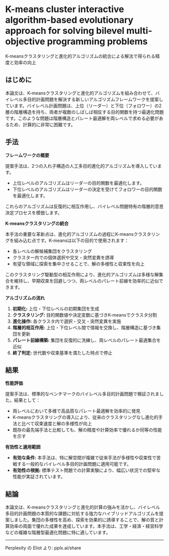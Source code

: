 <!-- META
{"title":"K-means cluster interactive algorithm-based evolutionary approach for solving bilevel multi-objective programming problems","link":"https://www.sciencedirect.com/science/article/pii/S1110016821003409","media":"academic","tags":["kmeans","clustering","interactivegeneticalgorithm","geneticalgorithm"],"short":{"en":"Earned Improved Solution Accuracy and Efficiency by Integrating K-means Clustering with Evolutionary Algorithms","ja":"K-meansクラスタリングと進化的アルゴリズムの統合による解法で得られる精度と効率の向上"},"importance":3,"hasPage":true,"createdAt":1746879055.736,"updatedAt":1746879055.736}
META -->

# K-means cluster interactive algorithm-based evolutionary approach for solving bilevel multi-objective programming problems
K-meansクラスタリングと進化的アルゴリズムの統合による解法で得られる精度と効率の向上

## はじめに

本論文は、K-meansクラスタリングと進化的アルゴリズムを組み合わせて、バイレベル多目的計画問題を解決する新しいアルゴリズムフレームワークを提案しています。バイレベル計画問題は、上位（リーダー）と下位（フォロワー）の2層の階層構造を持ち、両者が複数のしばしば相反する目的関数を持つ最適化問題です。このような問題は階層構造とパレート最適解を両レベルで求める必要があるため、計算的に非常に困難です。

## 手法

**フレームワークの概要**

提案手法は、2つの入れ子構造の人工多目的進化的アルゴリズムを導入しています。

- 上位レベルのアルゴリズムはリーダーの目的関数を最適化します。
- 下位レベルのアルゴリズムはリーダーの決定を受けてフォロワーの目的関数を最適化します。

これらのアルゴリズムは反復的に相互作用し、バイレベル問題特有の階層的意思決定プロセスを模倣します。

**K-meansクラスタリングの統合**

本手法の重要な革新点は、進化的アルゴリズムの過程にK-meansクラスタリングを組み込む点です。K-meansは以下の目的で使用されます：

- 各レベルの解候補集団をクラスタリング
- クラスター内での個体選択や交叉・突然変異を誘導
- 有望な領域に探索を集中させることで、解の多様性と収束性を向上

このクラスタリング駆動型の相互作用により、進化的アルゴリズムは多様な解集合を維持し、早期収束を回避しつつ、両レベルのパレート前線を効率的に近似できます。

**アルゴリズムの流れ**

1. **初期化:** 上位・下位レベルの初期集団を生成
2. **クラスタリング:** 目的関数値や決定変数に基づきK-meansでクラスタ分割
3. **進化操作:** 各クラスタ内で選択・交叉・突然変異を実施
4. **階層的相互作用:** 上位・下位レベル間で情報を交換し、階層構造に基づき集団を更新
5. **パレート前線構築:** 集団を反復的に洗練し、両レベルのパレート最適集合を近似
6. **終了判定:** 世代数や収束基準を満たした時点で停止

## 結果

**性能評価**

提案手法は、標準的なベンチマークのバイレベル多目的計画問題で検証されました。結果として：

- 両レベルにおいて多様で高品質なパレート最適解を効率的に発見
- K-meansクラスタリングの導入により、従来のクラスタリングなし進化的手法と比べて収束速度と解の多様性が向上
- 既存の最先端手法と比較しても、解の精度や計算効率で優れるか同等の性能を示す

**有効性と適用範囲**

- **有効な条件:** 本手法は、特に解空間が複雑で従来手法が多様性や収束性で苦戦する一般的なバイレベル多目的計画問題に適用可能です。
- **有効性の根拠:** 標準テスト問題での計算実験により、幅広い状況での堅牢な性能が実証されています。

## 結論

本論文は、K-meansクラスタリングと進化的計算の強みを活かし、バイレベル多目的計画問題の本質的な課題に対処する強力なハイブリッドアルゴリズムを提案しました。集団の多様性を高め、探索を効果的に誘導することで、解の質と計算効率の両面で優れた成果を達成しています。本手法は、工学・経済・経営科学などの複雑な階層型最適化問題に特に適しています。

---
Perplexity の Eliot より: pplx.ai/share